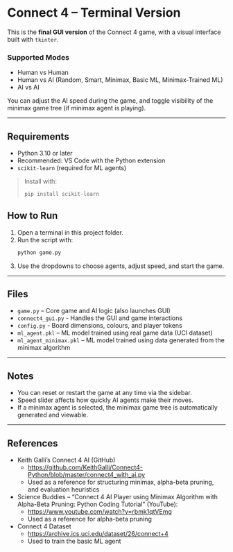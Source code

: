 # Connect 4 – Terminal Version

This is the **final GUI version** of the Connect 4 game, with a visual interface built with `tkinter`.

### Supported Modes

- Human vs Human
- Human vs AI (Random, Smart, Minimax, Basic ML, Minimax-Trained ML)
- AI vs AI

You can adjust the AI speed during the game, and toggle visibility of the minimax game tree (if minimax agent is playing).

---

## Requirements

- Python 3.10 or later
- Recommended: VS Code with the Python extension
- `scikit-learn` (required for ML agents)

> Install with:
>
> ```bash
> pip install scikit-learn
> ```

## How to Run

1. Open a terminal in this project folder.
2. Run the script with:
   ```bash
   python game.py
   ```
3. Use the dropdowns to choose agents, adjust speed, and start the game.

---

## Files

- `game.py` – Core game and AI logic (also launches GUI)
- `connect4_gui.py` - Handles the GUI and game interactions
- `config.py` - Board dimensions, colours, and player tokens
- `ml_agent.pkl` – ML model trained using real game data (UCI dataset)
- `ml_agent_minimax.pkl` – ML model trained using data generated from the minimax algorithm

---

## Notes

- You can reset or restart the game at any time via the sidebar.
- Speed slider affects how quickly AI agents make their moves.
- If a minimax agent is selected, the minimax game tree is automatically generated and viewable.

---

## References

- Keith Galli’s Connect 4 AI (GitHub)
  - https://github.com/KeithGalli/Connect4-Python/blob/master/connect4_with_ai.py
  - Used as a reference for structuring minimax, alpha-beta pruning, and evaluation heuristics
- Science Buddies – “Connect 4 AI Player using Minimax Algorithm with Alpha-Beta Pruning: Python Coding Tutorial” (YouTube):
  - https://www.youtube.com/watch?v=rbmk1qtVEmg
  - Used as a reference for alpha-beta pruning
- Connect 4 Dataset
  - https://archive.ics.uci.edu/dataset/26/connect+4
  - Used to train the basic ML agent
